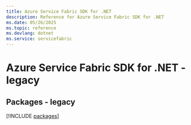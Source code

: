 ```yaml
---
title: Azure Service Fabric SDK for .NET
description: Reference for Azure Service Fabric SDK for .NET
ms.date: 05/26/2025
ms.topic: reference
ms.devlang: dotnet
ms.service: servicefabric
---
```

# Azure Service Fabric SDK for .NET - legacy
## Packages - legacy
[!INCLUDE [packages](service-fabric-index.md)]
